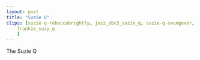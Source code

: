 ```yaml
---
layout: post
title: "Suzie Q"
clips: [suzie-q-rebeccabrightly, jazz_abc3_suzie_q, suzie-q-swungover, laura_glaess_suzie_q, jazz_abc_suzie_q,
    frankie_suzy_q
    ]
---
```



The Suzie Q


